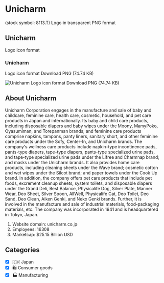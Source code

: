 # Unicharm
 (stock symbol: 8113.T) Logo in transparent PNG format

## Unicharm
 Logo icon format

### Unicharm
 Logo icon format Download PNG (74.74 KB)

![Unicharm
 Logo icon format Download PNG (74.74 KB)](/img/orig/8113.T-f68b9418.png)

## About Unicharm


Unicharm Corporation engages in the manufacture and sale of baby and childcare, feminine care, health care, cosmetic, household, and pet care products in Japan and internationally. Its baby and child care products, including disposable diapers and baby wipes under the Moony, MamyPoko, Oyasumiman, and Torepanman brands; and feminine care products comprise napkins, tampons, panty liners, sanitary short, and other feminine care products under the Sofy, Center-In, and Unicharm brands. The company's wellness care products include napkin-type incontinence pads, pants-type diapers, tape-type diapers, pants-type specialized urine pads, and tape-type specialized urine pads under the Lifree and Charmnap brand; and masks under the Unicharm brands. It also provides home care products, including cleaning sheets under the Wave brand; cosmetic cotton and wet wipes under the Silcot brand; and paper towels under the Cook Up brand. In addition, the company offers pet care products that include pet foods, excrement cleanup sheets, system toilets, and disposable diapers under the Grand Deli, Best Balance, Physicalife Dog, Silver Plate, Manner Wear, Deo Sheet, Silver Spoon, AllWell, Physicalife Cat, Deo Toilet, Deo Sand, Deo Clean, Aiken Genki, and Neko Genki brands. Further, it is involved in the manufacture and sale of industrial materials, food-packaging materials, etc. The company was incorporated in 1941 and is headquartered in Tokyo, Japan.

1. Website domain: unicharm.co.jp
2. Employees: 16308
3. Marketcap: $25.15 Billion USD


## Categories
- [x] 🇯🇵 Japan
- [x] 🛍 Consumer goods
- [x] 🏭 Manufacturing
